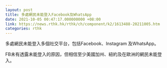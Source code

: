 ```yaml
---
layout: post
title: 多處網民未能登入Facebook及WhatsApp
date: 2021-10-05 00:47:17.000000000 +08:00
link: https://news.rthk.hk/rthk/ch/component/k2/1613488-20211005.htm
categories: rthk
---
```


多處網民未能登入多個社交平台，包括Facebook、Instagram 及WhatsApp。

FB未有透露未能登入的原因，但相信至少美國加州、紐約及在歐洲的網民未能登入。
